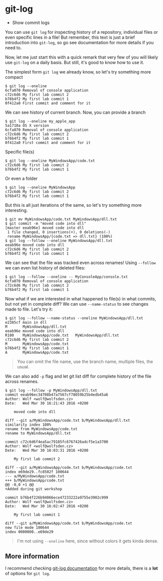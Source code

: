 git-log
=======

* Show commit logs

You can use `git log` for inspecting history of a repository, individual files or even specific lines in a file! But remember, this text is just a brief introduction into `git-log`, so go see documentation for more details if you need to.

Now, let me just start this with a quick remark that very few of you will likely use `git-log` on a daily basis. But still, it's good to know how to use it.

The simplest form `git log` we already know, so let's try something more compact

	$ git log --oneline
	6cfa070 Removal of console application
	c72c6d6 My first lab commit 2
	b76b4f2 My first lab commit 1
	0f412a0 First commit and comment for it

We can see history of current branch. Now, you can provide a branch

	$ git log --oneline my_apple_app
	5a1710a OS X version
	6cfa070 Removal of console application
	c72c6d6 My first lab commit 2
	b76b4f2 My first lab commit 1
	0f412a0 First commit and comment for it

Specific file(s)

	$ git log --oneline MyWindowsApp/code.txt
	c72c6d6 My first lab commit 2
	b76b4f2 My first lab commit 1

Or even a folder

	$ git log --oneline MyWindowsApp
	c72c6d6 My first lab commit 2
	b76b4f2 My first lab commit 1

But this is all just iterations of the same, so let's try something more interesting.

	$ git mv MyWindowsApp/code.txt MyWindowsApp/dll.txt
	$ git commit -m "moved code into dll"
	[master eeab96e] moved code into dll
	 1 file changed, 0 insertions(+), 0 deletions(-)
	 rename MyWindowsApp/{code.txt => dll.txt} (100%)
	$ git log --follow --oneline MyWindowsApp/dll.txt
	eeab96e moved code into dll
	c72c6d6 My first lab commit 2
	b76b4f2 My first lab commit 1

We can see that the file was tracked even across renames! Using `--follow` we can even list history of deleted files:

	$ git log --follow --oneline -- MyConsoleApp/console.txt
	6cfa070 Removal of console application
	c72c6d6 My first lab commit 2
	b76b4f2 My first lab commit 1

Now what if we are interested in what happened to file(s) in what commits, but not yet in complete diff? We can use `--name-status` to see changes made to file. Let's try it:

	$ git log --follow --name-status --oneline MyWindowsApp/dll.txt
	e2385cf main in dll
	M       MyWindowsApp/dll.txt
	eeab96e moved code into dll
	R100    MyWindowsApp/code.txt   MyWindowsApp/dll.txt
	c72c6d6 My first lab commit 2
	M       MyWindowsApp/code.txt
	b76b4f2 My first lab commit 1
	A       MyWindowsApp/code.txt

> You can omit the file name, use the branch name, multiple files, the usual.

We can also add `-p` flag and let git list diff for complete history of the file across renames.

	$ git log --follow -p MyWindowsApp/dll.txt
	commit eeab96ec34708b47a7567cf78059b25b4edb45a6
	Author: Wolf <wolf@wolfsden.cz>
	Date:   Wed Mar 30 16:21:43 2016 +0200

		moved code into dll

	diff --git a/MyWindowsApp/code.txt b/MyWindowsApp/dll.txt
	similarity index 100%
	rename from MyWindowsApp/code.txt
	rename to MyWindowsApp/dll.txt

	commit c72c6d6f4ea5ac79185fc6767426adcf5e1a3700
	Author: Wolf <wolf@wolfsden.cz>
	Date:   Wed Mar 30 16:03:31 2016 +0200

		My first lab commit 2

	diff --git a/MyWindowsApp/code.txt b/MyWindowsApp/code.txt
	index e69de29..fc8502f 100644
	--- a/MyWindowsApp/code.txt
	+++ b/MyWindowsApp/code.txt
	@@ -0,0 +1 @@
	+Added during git workshop

	commit b76b4f226b94066ece47233222a9755e3902c999
	Author: Wolf <wolf@wolfsden.cz>
	Date:   Wed Mar 30 16:02:47 2016 +0200

		My first lab commit 1

	diff --git a/MyWindowsApp/code.txt b/MyWindowsApp/code.txt
	new file mode 100644
	index 0000000..e69de29

> I'm not using `--oneline` here, since without colors it gets kinda dense.

More information
----------------

I recommend checking [git-log documentation](https://git-scm.com/docs/git-log) for more details, there is a **lot** of options for `git log`.
